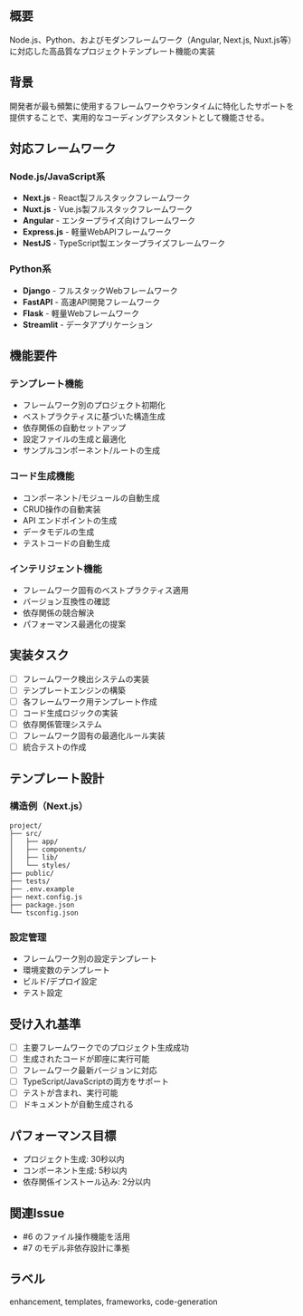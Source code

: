 ## 概要
Node.js、Python、およびモダンフレームワーク（Angular, Next.js, Nuxt.js等）に対応した高品質なプロジェクトテンプレート機能の実装

## 背景
開発者が最も頻繁に使用するフレームワークやランタイムに特化したサポートを提供することで、実用的なコーディングアシスタントとして機能させる。

## 対応フレームワーク

### Node.js/JavaScript系
- **Next.js** - React製フルスタックフレームワーク
- **Nuxt.js** - Vue.js製フルスタックフレームワーク
- **Angular** - エンタープライズ向けフレームワーク
- **Express.js** - 軽量WebAPIフレームワーク
- **NestJS** - TypeScript製エンタープライズフレームワーク

### Python系
- **Django** - フルスタックWebフレームワーク
- **FastAPI** - 高速API開発フレームワーク
- **Flask** - 軽量Webフレームワーク
- **Streamlit** - データアプリケーション

## 機能要件

### テンプレート機能
- フレームワーク別のプロジェクト初期化
- ベストプラクティスに基づいた構造生成
- 依存関係の自動セットアップ
- 設定ファイルの生成と最適化
- サンプルコンポーネント/ルートの生成

### コード生成機能
- コンポーネント/モジュールの自動生成
- CRUD操作の自動実装
- API エンドポイントの生成
- データモデルの生成
- テストコードの自動生成

### インテリジェント機能
- フレームワーク固有のベストプラクティス適用
- バージョン互換性の確認
- 依存関係の競合解決
- パフォーマンス最適化の提案

## 実装タスク
- [ ] フレームワーク検出システムの実装
- [ ] テンプレートエンジンの構築
- [ ] 各フレームワーク用テンプレート作成
- [ ] コード生成ロジックの実装
- [ ] 依存関係管理システム
- [ ] フレームワーク固有の最適化ルール実装
- [ ] 統合テストの作成

## テンプレート設計

### 構造例（Next.js）
```
project/
├── src/
│   ├── app/
│   ├── components/
│   ├── lib/
│   └── styles/
├── public/
├── tests/
├── .env.example
├── next.config.js
├── package.json
└── tsconfig.json
```

### 設定管理
- フレームワーク別の設定テンプレート
- 環境変数のテンプレート
- ビルド/デプロイ設定
- テスト設定

## 受け入れ基準
- [ ] 主要フレームワークでのプロジェクト生成成功
- [ ] 生成されたコードが即座に実行可能
- [ ] フレームワーク最新バージョンに対応
- [ ] TypeScript/JavaScriptの両方をサポート
- [ ] テストが含まれ、実行可能
- [ ] ドキュメントが自動生成される

## パフォーマンス目標
- プロジェクト生成: 30秒以内
- コンポーネント生成: 5秒以内
- 依存関係インストール込み: 2分以内

## 関連Issue
- #6 のファイル操作機能を活用
- #7 のモデル非依存設計に準拠

## ラベル
enhancement, templates, frameworks, code-generation
